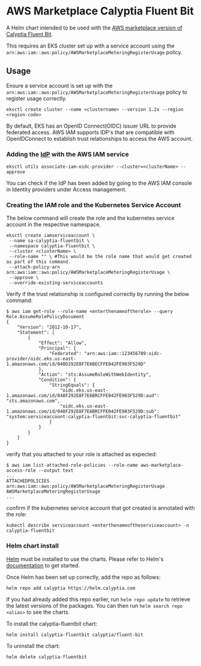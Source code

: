 # AWS Marketplace Calyptia Fluent Bit

A Helm chart intended to be used with the [AWS marketplace version of Calyptia Fluent Bit](https://aws.amazon.com/marketplace/pp/prodview-z2en74bwhkfug).

This requires an EKS cluster set up with a service account using the `arn:aws:iam::aws:policy/AWSMarketplaceMeteringRegisterUsage` policy.

## Usage

Ensure a service account is set up with the `arn:aws:iam::aws:policy/AWSMarketplaceMeteringRegisterUsage` policy to register usage correctly.

```shell
eksctl create cluster --name <clustername> --version 1.2x --region <region-code>
```

By default, EKS has an OpenID Connect(OIDC) issuer URL to provide federated access.
AWS IAM supports IDP's that are compatible with OpenIDConnect to establish trust relationships to access the AWS account.

### Adding the [IdP](https://docs.aws.amazon.com/eks/latest/userguide/enable-iam-roles-for-service-accounts.html) with the AWS IAM service

```shell
eksctl utils associate-iam-oidc-provider --cluster=<clusterName> --approve
```

You can check if the IdP has been added by going to the AWS IAM console in Identity providers under Access management.

### Creating the IAM role and the Kubernetes Service Account

The below command will create the role and the kubernetes service account in the respective namespace.

```shell
eksctl create iamserviceaccount \
 --name sa-calyptia-fluentbit \
 --namespace calyptia-fluentbit \
 --cluster <clusterName> \
 --role-name "" \ #This would be the role name that would get created as part of this command.
 --attach-policy-arn arn:aws:iam::aws:policy/AWSMarketplaceMeteringRegisterUsage \
 --approve \
 --override-existing-serviceaccounts
```

Verify if the trust relationship is configured correctly by running the below command:

```shell
$ aws iam get-role --role-name <enterthenameoftherole> --query Role.AssumeRolePolicyDocument
{
    "Version": "2012-10-17",
    "Statement": [
        {
            "Effect": "Allow",
            "Principal": {
                "Federated": "arn:aws:iam::123456789:oidc-provider/oidc.eks.us-east-1.amazonaws.com/id/048D292E8F7E6BECFFE042FE903F529D"
            },
            "Action": "sts:AssumeRoleWithWebIdentity",
            "Condition": {
                "StringEquals": {
                    "oidc.eks.us-east-1.amazonaws.com/id/048F292E8F7E6BRCFFE042FE903F529D:aud": "sts.amazonaws.com",
                    "oidc.eks.us-east-1.amazonaws.com/id/048F292E8F7E6BRCFFE042FE903F529D:sub": "system:serviceaccount:calyptia-fluentbit:svc-calyptia-fluentbit"
                }
            }
        }
    ]
}
```

verify that you attached to your role is attached as expected:

```shell
$ aws iam list-attached-role-policies --role-name aws-marketplace-access-role --output text
...
ATTACHEDPOLICIES        arn:aws:iam::aws:policy/AWSMarketplaceMeteringRegisterUsage     AWSMarketplaceMeteringRegisterUsage
...
```

confirm if the kubernetes service account that got created is annotated with the role:

```shell
kubectl describe serviceaccount <enterthenameoftheserviceaccount> -n calyptia-fluentbit
```

### Helm chart install

[Helm](https://helm.sh) must be installed to use the charts.
Please refer to Helm's [documentation](https://helm.sh/docs) to get started.

Once Helm has been set up correctly, add the repo as follows:

```shell
helm repo add calyptia https://helm.calyptia.com
```

If you had already added this repo earlier, run `helm repo update` to retrieve the latest versions of the packages.
You can then run `helm search repo <alias>` to see the charts.

To install the calyptia-fluentbit chart:

```shell
helm install calyptia-fluentbit calyptia/fluent-bit
```

To uninstall the chart:

```shell
helm delete calyptia-fluentbit
```
